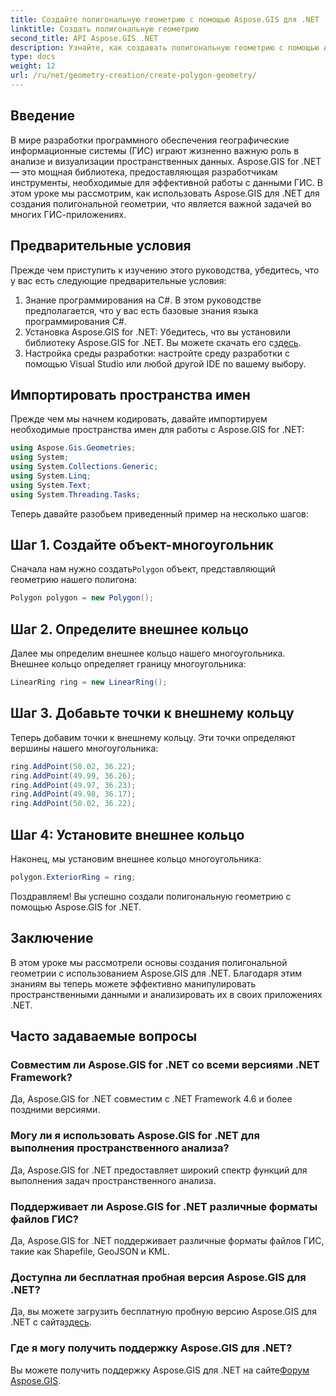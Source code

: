 ```yaml
---
title: Создайте полигональную геометрию с помощью Aspose.GIS для .NET
linktitle: Создать полигональную геометрию
second_title: API Aspose.GIS .NET
description: Узнайте, как создавать полигональную геометрию с помощью Aspose.GIS для .NET. Пошаговое руководство для разработчиков .NET.
type: docs
weight: 12
url: /ru/net/geometry-creation/create-polygon-geometry/
---
```

## Введение
В мире разработки программного обеспечения географические информационные системы (ГИС) играют жизненно важную роль в анализе и визуализации пространственных данных. Aspose.GIS for .NET — это мощная библиотека, предоставляющая разработчикам инструменты, необходимые для эффективной работы с данными ГИС. В этом уроке мы рассмотрим, как использовать Aspose.GIS для .NET для создания полигональной геометрии, что является важной задачей во многих ГИС-приложениях.
## Предварительные условия
Прежде чем приступить к изучению этого руководства, убедитесь, что у вас есть следующие предварительные условия:
1. Знание программирования на C#. В этом руководстве предполагается, что у вас есть базовые знания языка программирования C#.
2.  Установка Aspose.GIS for .NET: Убедитесь, что вы установили библиотеку Aspose.GIS for .NET. Вы можете скачать его с[здесь](https://releases.aspose.com/gis/net/).
3. Настройка среды разработки: настройте среду разработки с помощью Visual Studio или любой другой IDE по вашему выбору.

## Импортировать пространства имен
Прежде чем мы начнем кодировать, давайте импортируем необходимые пространства имен для работы с Aspose.GIS for .NET:
```csharp
using Aspose.Gis.Geometries;
using System;
using System.Collections.Generic;
using System.Linq;
using System.Text;
using System.Threading.Tasks;
```

Теперь давайте разобьем приведенный пример на несколько шагов:
## Шаг 1. Создайте объект-многоугольник
 Сначала нам нужно создать`Polygon` объект, представляющий геометрию нашего полигона:
```csharp
Polygon polygon = new Polygon();
```
## Шаг 2. Определите внешнее кольцо
Далее мы определим внешнее кольцо нашего многоугольника. Внешнее кольцо определяет границу многоугольника:
```csharp
LinearRing ring = new LinearRing();
```
## Шаг 3. Добавьте точки к внешнему кольцу
Теперь добавим точки к внешнему кольцу. Эти точки определяют вершины нашего многоугольника:
```csharp
ring.AddPoint(50.02, 36.22);
ring.AddPoint(49.99, 36.26);
ring.AddPoint(49.97, 36.23);
ring.AddPoint(49.98, 36.17);
ring.AddPoint(50.02, 36.22);
```
## Шаг 4: Установите внешнее кольцо
Наконец, мы установим внешнее кольцо многоугольника:
```csharp
polygon.ExteriorRing = ring;
```
Поздравляем! Вы успешно создали полигональную геометрию с помощью Aspose.GIS for .NET.

## Заключение
В этом уроке мы рассмотрели основы создания полигональной геометрии с использованием Aspose.GIS для .NET. Благодаря этим знаниям вы теперь можете эффективно манипулировать пространственными данными и анализировать их в своих приложениях .NET.
## Часто задаваемые вопросы
### Совместим ли Aspose.GIS for .NET со всеми версиями .NET Framework?
Да, Aspose.GIS for .NET совместим с .NET Framework 4.6 и более поздними версиями.
### Могу ли я использовать Aspose.GIS for .NET для выполнения пространственного анализа?
Да, Aspose.GIS for .NET предоставляет широкий спектр функций для выполнения задач пространственного анализа.
### Поддерживает ли Aspose.GIS for .NET различные форматы файлов ГИС?
Да, Aspose.GIS for .NET поддерживает различные форматы файлов ГИС, такие как Shapefile, GeoJSON и KML.
### Доступна ли бесплатная пробная версия Aspose.GIS для .NET?
 Да, вы можете загрузить бесплатную пробную версию Aspose.GIS для .NET с сайта[здесь](https://releases.aspose.com/).
### Где я могу получить поддержку Aspose.GIS для .NET?
 Вы можете получить поддержку Aspose.GIS для .NET на сайте[Форум Aspose.GIS](https://forum.aspose.com/c/gis/33).